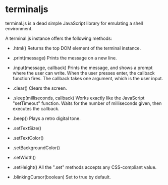 terminaljs
==========

terminal.js is a dead simple JavaScript library for emulating a shell environment.


A terminal.js instance offers the following methods:

- .html()
  Returns the top DOM element of the terminal instance.

- .print(message)
  Prints the message on a new line.

- .input(message, callback)
  Prints the message, and shows a prompt where the user can write. When the user presses enter, the callback function fires. The callback takes one argument, which is the user input.

- .clear()
  Clears the screen.

- .sleep(milliseconds, callback)
  Works exactly like the JavaScript "setTimeout" function. Waits for the number of milliseconds given, then executes the callback.

- .beep()
  Plays a retro digital tone.

- .setTextSize()
- .setTextColor()
- .setBackgroundColor()
- .setWidth()
- .setHeight()
  All the ".set" methods accepts any CSS-compliant value.

- .blinkingCursor(boolean)
  Set to true by default.

